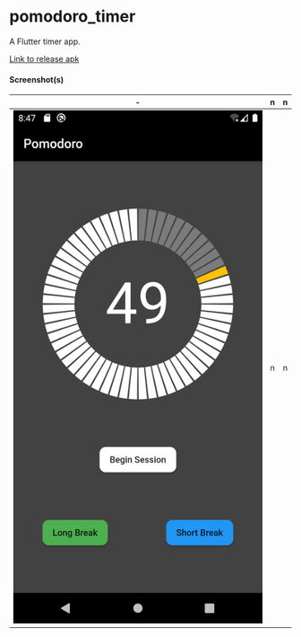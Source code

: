 # pomodoro_timer

A Flutter timer app.

[Link to release apk](https://srv-file8.gofile.io/download/MPhryK/app-release.apk)

#### Screenshot(s)

| - | n | n |
|:---:|:---:|:---:|
|![img](assets/pom.png)| n | n |

